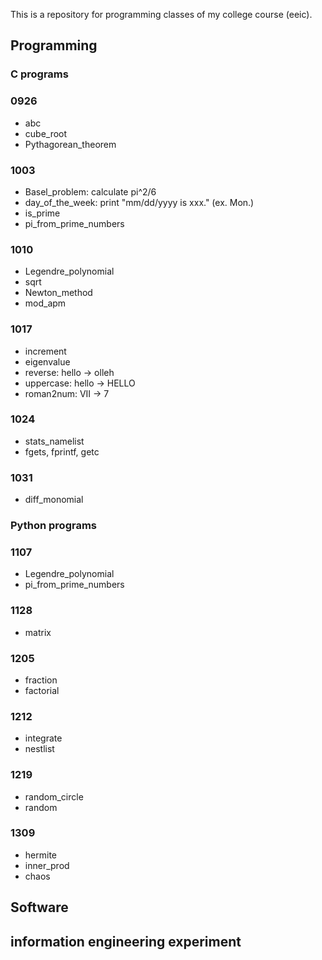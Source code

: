 This is a repository for programming classes of my college course (eeic).
## Programming
### C programs
### 0926
* abc
* cube_root
* Pythagorean_theorem
### 1003
* Basel_problem: calculate pi^2/6
* day_of_the_week: print "mm/dd/yyyy is xxx." (ex. Mon.)
* is_prime
* pi_from_prime_numbers
### 1010
* Legendre_polynomial
* sqrt
* Newton_method
* mod_apm
### 1017
* increment
* eigenvalue
* reverse: hello -> olleh
* uppercase: hello -> HELLO
* roman2num: VII -> 7
### 1024
* stats_namelist
* fgets, fprintf, getc
### 1031
* diff_monomial

### Python programs
### 1107
* Legendre_polynomial
* pi_from_prime_numbers
### 1128
* matrix
### 1205
* fraction
* factorial
### 1212
* integrate
* nestlist
### 1219
* random_circle
* random
### 1309
* hermite
* inner_prod
* chaos

## Software


## information engineering experiment
